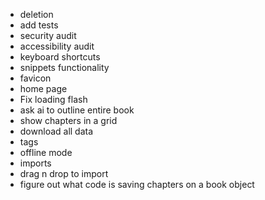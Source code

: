 - deletion
- add tests
- security audit
- accessibility audit
- keyboard shortcuts
- snippets functionality
- favicon
- home page
- Fix loading flash
- ask ai to outline entire book
- show chapters in a grid
- download all data
- tags
- offline mode
- imports
- drag n drop to import
- figure out what code is saving chapters on a book object
